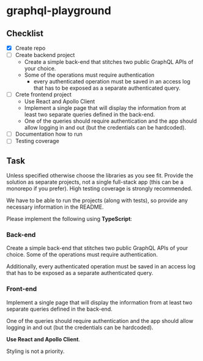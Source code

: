 # graphql-playground

## Checklist
- [x] Create repo
- [ ] Create backend project
  - Create a simple back-end that stitches two public GraphQL APIs of your choice.
  - Some of the operations must require authentication
    - every authenticated operation must be saved in an access log that has to be exposed as a separate authenticated query.
- [ ] Crete frontend project
  - Use React and Apollo Client
  - Implement a single page that will display the information from at least two separate queries defined in the back-end.
  - One of the queries should require authentication and the app should allow logging in and out (but the credentials can be hardcoded).
- [ ] Documentation how to run
- [ ] Testing coverage

## Task
Unless specified otherwise choose the libraries as you see fit. 
Provide the solution as separate projects, not a single full-stack app (this can be a monorepo if you prefer).
High testing coverage is strongly recommended.

We have to be able to run the projects (along with tests), so provide any necessary information in the README.

Please implement the following using **TypeScript**:
### Back-end
Create a simple back-end that stitches two public GraphQL APIs of your choice.
Some of the operations must require authentication.

Additionally, every authenticated operation must be saved in an access log that has to be exposed as a separate authenticated query.

### Front-end
Implement a single page that will display the information from at least two separate queries defined in the back-end.

One of the queries should require authentication and the app should allow logging in and out (but the credentials can be hardcoded).

**Use React and Apollo Client**.

Styling is not a priority.
